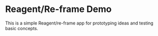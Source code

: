 # Reagent/Re-frame Demo

This is a simple Reagent/re-frame app for prototyping ideas and
testing basic concepts.
